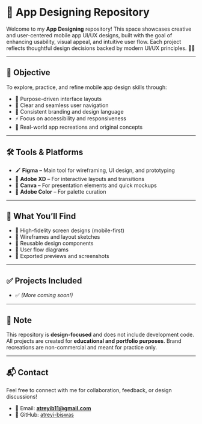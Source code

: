 # 📱 App Designing Repository

Welcome to my **App Designing** repository! This space showcases creative and user-centered mobile app UI/UX designs, built with the goal of enhancing usability, visual appeal, and intuitive user flow. Each project reflects thoughtful design decisions backed by modern UI/UX principles. 🎨✨

---

## 🎯 Objective

To explore, practice, and refine mobile app design skills through:

- 🎯 Purpose-driven interface layouts  
- 🧭 Clear and seamless user navigation  
- 🌈 Consistent branding and design language  
- ⚡ Focus on accessibility and responsiveness  
- 🔁 Real-world app recreations and original concepts

---

## 🛠️ Tools & Platforms

- 🖌️ **Figma** – Main tool for wireframing, UI design, and prototyping  
- 🎨 **Adobe XD** – For interactive layouts and transitions  
- 📐 **Canva** – For presentation elements and quick mockups  
- 🌈 **Adobe Color** – For palette curation  

---

## 📁 What You’ll Find

- 📱 High-fidelity screen designs (mobile-first)  
- 📐 Wireframes and layout sketches  
- 🧩 Reusable design components  
- 🧭 User flow diagrams  
- 📸 Exported previews and screenshots  

---

## ✅ Projects Included

- ✅ 
*(More coming soon!)*

---

## 📌 Note

This repository is **design-focused** and does not include development code. All projects are created for **educational and portfolio purposes**. Brand recreations are non-commercial and meant for practice only.

---

## 📬 Contact

Feel free to connect with me for collaboration, feedback, or design discussions!

- 📧 Email: **atreyib11@gmail.com**  
- 🐙 GitHub: [atreyi-biswas](https://github.com/atreyi-biswas)

